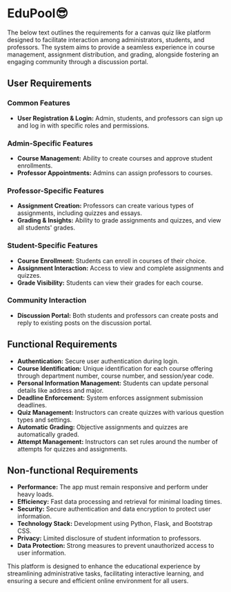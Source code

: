 # EduPool😎

The below text outlines the requirements for a canvas quiz like platform designed to facilitate interaction among administrators, students, and professors. The system aims to provide a seamless experience in course management, assignment distribution, and grading, alongside fostering an engaging community through a discussion portal.

## User Requirements

### Common Features
- **User Registration & Login:** Admin, students, and professors can sign up and log in with specific roles and permissions.

### Admin-Specific Features
- **Course Management:** Ability to create courses and approve student enrollments.
- **Professor Appointments:** Admins can assign professors to courses.

### Professor-Specific Features
- **Assignment Creation:** Professors can create various types of assignments, including quizzes and essays.
- **Grading & Insights:** Ability to grade assignments and quizzes, and view all students' grades.

### Student-Specific Features
- **Course Enrollment:** Students can enroll in courses of their choice.
- **Assignment Interaction:** Access to view and complete assignments and quizzes.
- **Grade Visibility:** Students can view their grades for each course.

### Community Interaction
- **Discussion Portal:** Both students and professors can create posts and reply to existing posts on the discussion portal.

## Functional Requirements

- **Authentication:** Secure user authentication during login.
- **Course Identification:** Unique identification for each course offering through department number, course number, and session/year code.
- **Personal Information Management:** Students can update personal details like address and major.
- **Deadline Enforcement:** System enforces assignment submission deadlines.
- **Quiz Management:** Instructors can create quizzes with various question types and settings.
- **Automatic Grading:** Objective assignments and quizzes are automatically graded.
- **Attempt Management:** Instructors can set rules around the number of attempts for quizzes and assignments.

## Non-functional Requirements

- **Performance:** The app must remain responsive and perform under heavy loads.
- **Efficiency:** Fast data processing and retrieval for minimal loading times.
- **Security:** Secure authentication and data encryption to protect user information.
- **Technology Stack:** Development using Python, Flask, and Bootstrap CSS.
- **Privacy:** Limited disclosure of student information to professors.
- **Data Protection:** Strong measures to prevent unauthorized access to user information.

This platform is designed to enhance the educational experience by streamlining administrative tasks, facilitating interactive learning, and ensuring a secure and efficient online environment for all users.
